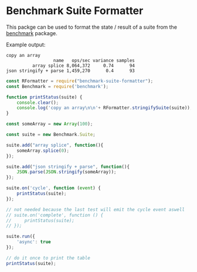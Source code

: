 # Benchmark Suite Formatter

This packge can be used to format the state / result of a suite from the [benchmark](https://www.npmjs.com/package/benchmark) package.

Example output:

```text
copy an array
                  name   ops/sec variance samples
          array splice 8,064,372     0.74      94
json stringify + parse 1,459,270      0.4      93
```

```js
const RFormatter = require("benchmark-suite-formatter");
const Benchmark = require('benchmark');

function printStatus(suite) {
    console.clear();
    console.log('copy an array\n\n'+ RFormatter.stringifySuite(suite));
}

const someArray = new Array(100);

const suite = new Benchmark.Suite;

suite.add("array splice", function(){
    someArray.splice(0);
});

suite.add("json stringify + parse", function(){
    JSON.parse(JSON.stringify(someArray));
});

suite.on('cycle', function (event) {
    printStatus(suite);
});

// not needed because the last test will emit the cycle event aswell
// suite.on('complete', function () {
//     printStatus(suite);
// });

suite.run({
    'async': true
});

// do it once to print the table
printStatus(suite);
```